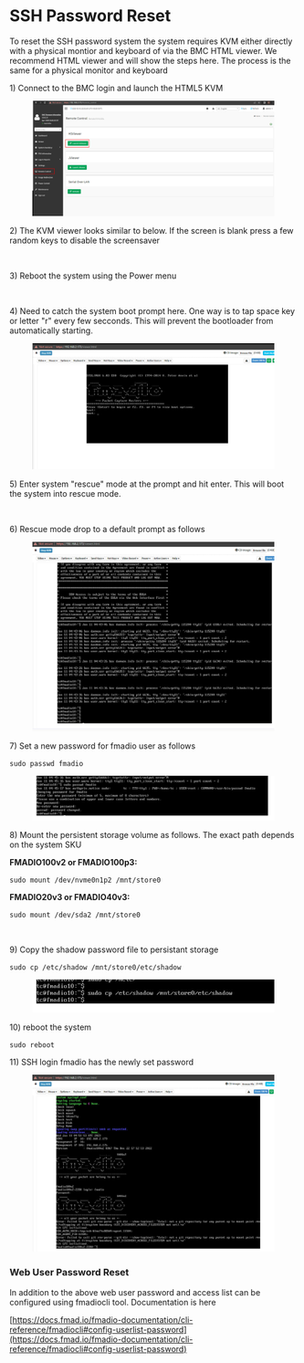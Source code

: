 # SSH Password Reset

To reset the SSH password system the system requires KVM either directly with a physical montior and keyboard of via the BMC HTML viewer. We recommend HTML viewer and will show the steps here. The process is the same for a physical monitor and keyboard

1\) Connect to the BMC login and launch the HTML5 KVM

<div align="left">

<figure><img src="../.gitbook/assets/image (7) (3).png" alt=""><figcaption></figcaption></figure>

</div>

2\) The KVM viewer looks similar to below. If the screen is blank press a few random keys to disable the screensaver

<div align="left">

<figure><img src="../.gitbook/assets/image (6) (4).png" alt=""><figcaption></figcaption></figure>

</div>

3\) Reboot the system using the Power menu

<div align="left">

<figure><img src="../.gitbook/assets/image (74).png" alt=""><figcaption></figcaption></figure>

</div>

4\) Need to catch the system boot prompt here. One way is to tap space key or letter "r" every few secconds. This will prevent the bootloader from automatically starting.

<figure><img src="../.gitbook/assets/image (6) (1).png" alt=""><figcaption></figcaption></figure>

5\) Enter system "rescue" mode at the prompt and hit enter. This will boot the system into rescue mode.

<div align="left">

<figure><img src="../.gitbook/assets/image (77).png" alt=""><figcaption></figcaption></figure>

</div>

6\) Rescue mode drop to a default prompt as follows

<div align="left">

<figure><img src="../.gitbook/assets/image (2) (1) (2) (1).png" alt=""><figcaption></figcaption></figure>

</div>

7\) Set a new password for fmadio user  as follows

```
sudo passwd fmadio
```

<div align="left">

<figure><img src="../.gitbook/assets/image (3) (3) (1).png" alt=""><figcaption></figcaption></figure>

</div>

8\) Mount the persistent storage volume as follows. The exact path depends on the system SKU

**FMADIO100v2 or FMADIO100p3:**

```
sudo mount /dev/nvme0n1p2 /mnt/store0
```

**FMADIO20v3 or FMADIO40v3:**

```
sudo mount /dev/sda2 /mnt/store0
```

<div align="left">

<figure><img src="../.gitbook/assets/image (49).png" alt=""><figcaption></figcaption></figure>

</div>

9\) Copy the shadow password file to persistant storage

```
sudo cp /etc/shadow /mnt/store0/etc/shadow
```

<div align="left">

<figure><img src="../.gitbook/assets/image (5) (3).png" alt=""><figcaption></figcaption></figure>

</div>

10\) reboot the system

```
sudo reboot
```

11\) SSH login fmadio has the newly set password

<div align="left">

<figure><img src="../.gitbook/assets/image (1) (3) (2).png" alt=""><figcaption></figcaption></figure>

</div>

### Web User Password Reset

In addition to the above web user password and access list can be configured using fmadiocli tool. Documentation is here

[https://docs.fmad.io/fmadio-documentation/cli-reference/fmadiocli#config-userlist-password](https://docs.fmad.io/fmadio-documentation/cli-reference/fmadiocli#config-userlist-password)
